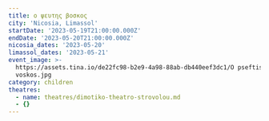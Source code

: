 ```yaml
---
title: ο ψευτης βοσκος
city: 'Nicosia, Limassol'
startDate: '2023-05-19T21:00:00.000Z'
endDate: '2023-05-20T21:00:00.000Z'
nicosia_dates: '2023-05-20'
limassol_dates: '2023-05-21'
event_image: >-
  https://assets.tina.io/de22fc98-b2e9-4a98-88ab-db440eef3dc1/O pseftis
  voskos.jpg
category: children
theatres:
  - name: theatres/dimotiko-theatro-strovolou.md
  - {}
---
```


